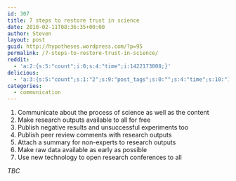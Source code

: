```yaml
---
id: 307
title: 7 steps to restore trust in science
date: 2010-02-11T08:36:35+00:00
author: Steven
layout: post
guid: http://hypotheses.wordpress.com/?p=95
permalink: /7-steps-to-restore-trust-in-science/
reddit:
  - 'a:2:{s:5:"count";i:0;s:4:"time";i:1422173008;}'
delicious:
  - 'a:3:{s:5:"count";s:1:"2";s:9:"post_tags";s:0:"";s:4:"time";s:10:"1287486914";}'
categories:
  - communication
---
```

  1. Communicate about the process of science as well as the content
  2. Make research outputs available to all for free
  3. Publish negative results and unsuccessful experiments too
  4. Publish peer review comments with research outputs
  5. Attach a summary for non-experts to research outputs
  6. Make raw data available as early as possible
  7. Use new technology to open research conferences to all

_TBC_